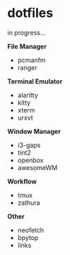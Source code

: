 # dotfiles

in progress...

**File Manager**
- pcmanfm
- ranger 

**Terminal Emulator**
- alaritty
- kitty
- xterm
- urxvt

**Window Manager**
- i3-gaps
- tint2
- openbox
- awesomeWM

**Workflow**
- tmux 
- zathura

**Other**
- neofetch
- bpytop
- links
